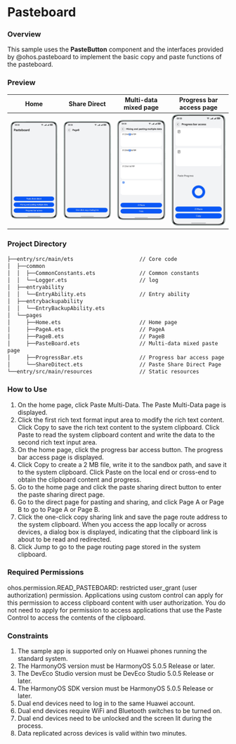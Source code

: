 # Pasteboard

### Overview

This sample uses the **PasteButton** component and the interfaces provided by @ohos.pasteboard to implement the basic copy and paste functions of the pasteboard.

### Preview

| Home                                     | Share Direct                              | Multi-data mixed page                                 | Progress bar access page                     |
|------------------------------------------|-------------------------------------------|-------------------------------------------------------|----------------------------------------------|
| <img src='screenshots/device/home_en.png' width=320> | <img src='screenshots/device/pageB_en.png' width=320> | <img src='screenshots/device/paste_en.png' width=320> | <img src='screenshots/device/progress_en.png' width=320> |


### Project Directory

```
├──entry/src/main/ets                     // Core code
│  ├──common
│  │  ├──CommonConstants.ets              // Common constants
│  │  └──Logger.ets                       // log
│  ├──entryability
│  │  └──EntryAbility.ets                 // Entry ability
│  ├──entrybackupability
│  │  └──EntryBackupAbility.ets           
│  └──pages
│     ├──Home.ets                         // Home page
│     ├──PageA.ets                        // PageA
│     ├──PageB.ets                        // PageB
│     ├──PasteBoard.ets                   // Multi-data mixed paste page
│     ├──ProgressBar.ets                  // Progress bar access page
│     └──ShareDitect.ets                  // Paste Share Direct Page
└──entry/src/main/resources               // Static resources
```

### How to Use

1. On the home page, click Paste Multi-Data. The Paste Multi-Data page is displayed.
2. Click the first rich text format input area to modify the rich text content. Click Copy to save the rich text content to the system clipboard. Click Paste to read the system clipboard content and write the data to the second rich text input area.
3. On the home page, click the progress bar access button. The progress bar access page is displayed.
4. Click Copy to create a 2 MB file, write it to the sandbox path, and save it to the system clipboard. Click Paste on the local end or cross-end to obtain the clipboard content and progress.
5. Go to the home page and click the paste sharing direct button to enter the paste sharing direct page.
6. Go to the direct page for pasting and sharing, and click Page A or Page B to go to Page A or Page B.
7. Click the one-click copy sharing link and save the page route address to the system clipboard. When you access the app locally or across devices, a dialog box is displayed, indicating that the clipboard link is about to be read and redirected.
8. Click Jump to go to the page routing page stored in the system clipboard.


### Required Permissions

ohos.permission.READ_PASTEBOARD: restricted user_grant (user authorization) permission. Applications using custom control can apply for this permission to access clipboard content with user authorization. You do not need to apply for permission to access applications that use the Paste Control to access the contents of the clipboard.


### Constraints

1. The sample app is supported only on Huawei phones running the standard system.
2. The HarmonyOS version must be HarmonyOS 5.0.5 Release or later.
3. The DevEco Studio version must be DevEco Studio 5.0.5 Release or later.
4. The HarmonyOS SDK version must be HarmonyOS 5.0.5 Release or later.
5. Dual end devices need to log in to the same Huawei account.
6. Dual end devices require WiFi and Bluetooth switches to be turned on.
7. Dual end devices need to be unlocked and the screen lit during the process.
8. Data replicated across devices is valid within two minutes.
